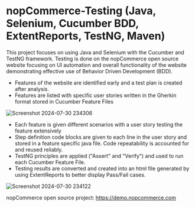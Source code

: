 # nopCommerce-Testing (Java, Selenium, Cucumber BDD, ExtentReports, TestNG, Maven)
This project focuses on using Java and Selenium with the Cucumber and TestNG framework. Testing is done on the nopCommerce open source website focusing on UI automation and overall functionality of the website demonstrating effective use of Behavior Driven Development (BDD).

* Features of the website are identified early and a test plan is created after analysis.
* Features are listed with specific user stories written in the Gherkin format stored in Cucumber Feature Files

![Screenshot 2024-07-30 234306](https://github.com/user-attachments/assets/36c7a85e-1366-4e92-a547-a1b6b2e89c3a)
* Each feature is given different scenarios with a user story testing the feature extensively
* Step definition code blocks are given to each line in the user story and stored in a feature specific java file. Code repeatability is accounted for and reused reliably.
* TestNG principles are applied ("Assert" and "Verify") and used to run each Cucumber Feature File.
* Testing results are converted and created into an html file generated by using ExtentReports to better display Pass/Fail cases.

![Screenshot 2024-07-30 234122](https://github.com/user-attachments/assets/da552e99-0164-4bec-bc61-408e4d07062a)


nopCommerce open source project: https://demo.nopcommerce.com 
